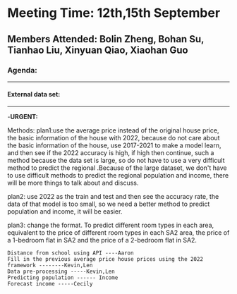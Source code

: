 # Meeting Time: 12th,15th September

## Members Attended: **Bolin Zheng, Bohan Su, Tianhao Liu, Xinyuan Qiao, Xiaohan Guo**

### Agenda:

---

#### **External data set:**

---

-**URGENT:**

Methods:
plan1:use the average price instead of the original house price, the basic information of the house with 2022, because do not care about the basic information of the house, use 2017-2021 to make a model learn, and then see if the 2022 accuracy is high, if high then continue, such a method because the data set is large, so do not have to use a very difficult method to predict the regional .Because of the large dataset, we don't have to use difficult methods to predict the regional population and income, there will be more things to talk about and discuss.

plan2: use 2022 as the train and test and then see the accuracy rate, the data of that model is too small, so we need a better method to predict population and income, it will be easier.

plan3: change the format. To predict different room types in each area, equivalent to the price of different room types in each SA2 area, the price of a 1-bedroom flat in SA2 and the price of a 2-bedroom flat in SA2.

```
Distance from school using API ----Aaron
Fill in the previous average price house prices using the 2022 framework --------Kevin,Len
Data pre-processing -----Kevin,Len
Predicting population ------ Income
Forecast income -----Cecily
```
